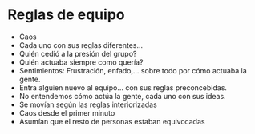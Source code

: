 Reglas de equipo
======
* Caos
* Cada uno con sus reglas diferentes...
* Quién cedió a la presión del grupo?
* Quién actuaba siempre como quería?
* Sentimientos: Frustración, enfado,... sobre todo por cómo actuaba la gente.
* Entra alguien nuevo al equipo... con sus reglas preconcebidas.
* No entendemos cómo actúa la gente, cada uno con sus ideas.
* Se movían según las reglas interiorizadas
* Caos desde el primer minuto
* Asumían que el resto de personas estaban equivocadas
